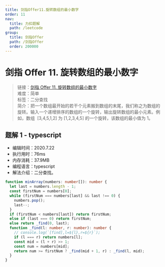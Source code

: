 ```yaml
---
title: 剑指Offer11.旋转数组的最小数字
order: 11
nav:
  title: 力扣题解
  path: /leetcode
group:
  title: 剑指Offer
  path: /剑指Offer
  order: 200000
---
```


# 剑指 Offer 11. 旋转数组的最小数字

> 链接：[剑指 Offer 11. 旋转数组的最小数字](https://leetcode-cn.com/problems/xuan-zhuan-shu-zu-de-zui-xiao-shu-zi-lcof/)  
> 难度：简单  
> 标签：二分查找  
> 简介：把一个数组最开始的若干个元素搬到数组的末尾，我们称之为数组的旋转。输入一个递增排序的数组的一个旋转，输出旋转数组的最小元素。例如，数组  [3,4,5,1,2] 为 [1,2,3,4,5] 的一个旋转，该数组的最小值为 1。

## 题解 1 - typescript

- 编辑时间：2020.7.22
- 执行用时：76ms
- 内存消耗：37.9MB
- 编程语言：typescript
- 解法介绍：二分查找。

```typescript
function minArray(numbers: number[]): number {
  let last = numbers.length - 1;
  const firstNum = numbers[0];
  while (firstNum === numbers[last] && last !== 0) {
    numbers.pop();
    last--;
  }
  if (firstNum < numbers[last]) return firstNum;
  else if (last === 0) return firstNum;
  else return _find(0, last);
  function _find(l: number, r: number): number {
    // console.log(`[find],l=${l},r=${r}`);
    if (l === r) return numbers[l];
    const mid = (l + r) >> 1;
    const num = numbers[mid];
    return num >= firstNum ? _find(mid + 1, r) : _find(l, mid);
  }
}
```
